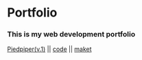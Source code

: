 # Portfolio
### This is my web development portfolio


[Piedpiper(v.1)](https://labunskiypetro.github.io/site-Piedpiper_v1) || [code](https://github.com/LabunskiyPetro/Test_site_6.10) || [maket](https://www.figma.com/file/BL7wdCOSIxYFu1uxctuVzg)

